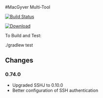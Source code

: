 #MacGyver Multi-Tool


[![Build Status](http://ci.macgyver.io/buildStatus/icon?job=macgyver-ci)](http://ci.macgyver.io/job/macgyver-ci/)

[ ![Download](https://api.bintray.com/packages/robschoening/io-macgyver/io-macgyver/images/download.png) ](https://bintray.com/robschoening/io-macgyver/io-macgyver/_latestVersion)

To Build and Test:

./gradlew test


## Changes

### 0.74.0
* Upgraded SSHJ to 0.10.0
* Better configuration of SSH authentication


